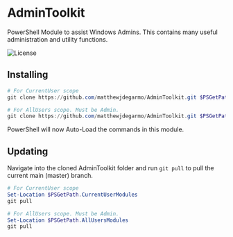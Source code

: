 # AdminToolkit
PowerShell Module to assist Windows Admins. This contains many useful administration and utility functions.

![License](https://img.shields.io/github/license/matthewjdegarmo/AdminToolkit)
<!--
[![Known Vulnerabilities](https://snyk.io/test/github/dwyl/hapi-auth-jwt2/badge.svg)](https://snyk.io/test/github/matthewjdegarmo/HelpDesk)
-->
## Installing

```powershell
# For CurrentUser scope
git clone https://github.com/matthewjdegarmo/AdminToolkit.git $PSGetPath.CurrentUserModules

# For AllUsers scope. Must be Admin.
git clone https://github.com/matthewjdegarmo/AdminToolkit.git $PSGetPath.AllUsersModules
```

PowerShell will now Auto-Load the commands in this module.

## Updating
Navigate into the cloned AdminToolkit folder and run `git pull` to pull the current main (master) branch.
```powershell
# For CurrentUser scope
Set-Location $PSGetPath.CurrentUserModules
git pull

# For AllUsers scope. Must be Admin.
Set-Location $PSGetPath.AllUsersModules
git pull
```
